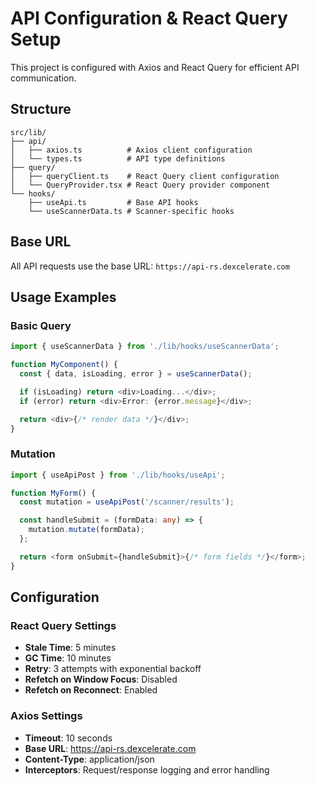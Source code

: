 # API Configuration & React Query Setup

This project is configured with Axios and React Query for efficient API communication.

## Structure

```
src/lib/
├── api/
│   ├── axios.ts          # Axios client configuration
│   └── types.ts          # API type definitions
├── query/
│   ├── queryClient.ts    # React Query client configuration
│   └── QueryProvider.tsx # React Query provider component
└── hooks/
    ├── useApi.ts         # Base API hooks
    └── useScannerData.ts # Scanner-specific hooks
```

## Base URL

All API requests use the base URL: `https://api-rs.dexcelerate.com`

## Usage Examples

### Basic Query

```typescript
import { useScannerData } from './lib/hooks/useScannerData';

function MyComponent() {
  const { data, isLoading, error } = useScannerData();

  if (isLoading) return <div>Loading...</div>;
  if (error) return <div>Error: {error.message}</div>;

  return <div>{/* render data */}</div>;
}
```

### Mutation

```typescript
import { useApiPost } from './lib/hooks/useApi';

function MyForm() {
  const mutation = useApiPost('/scanner/results');

  const handleSubmit = (formData: any) => {
    mutation.mutate(formData);
  };

  return <form onSubmit={handleSubmit}>{/* form fields */}</form>;
}
```

## Configuration

### React Query Settings

- **Stale Time**: 5 minutes
- **GC Time**: 10 minutes
- **Retry**: 3 attempts with exponential backoff
- **Refetch on Window Focus**: Disabled
- **Refetch on Reconnect**: Enabled

### Axios Settings

- **Timeout**: 10 seconds
- **Base URL**: https://api-rs.dexcelerate.com
- **Content-Type**: application/json
- **Interceptors**: Request/response logging and error handling
